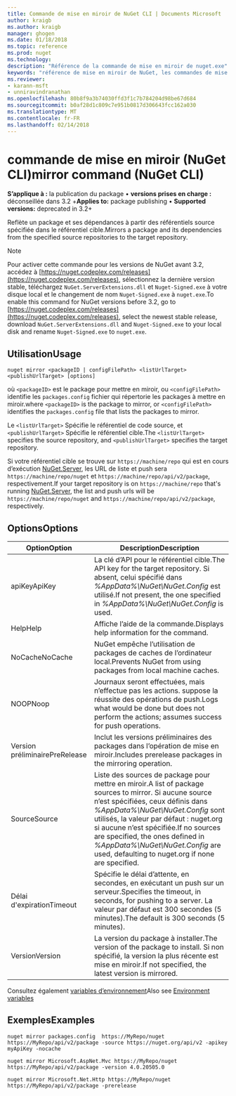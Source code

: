 ```yaml
---
title: Commande de mise en miroir de NuGet CLI | Documents Microsoft
author: kraigb
ms.author: kraigb
manager: ghogen
ms.date: 01/18/2018
ms.topic: reference
ms.prod: nuget
ms.technology: 
description: "Référence de la commande de mise en miroir de nuget.exe"
keywords: "référence de mise en miroir de NuGet, les commandes de mise en miroir"
ms.reviewer:
- karann-msft
- unniravindranathan
ms.openlocfilehash: 80b8f9a3b74030ffd3f1c7b784204d98be67d684
ms.sourcegitcommit: b0af28d1c809c7e951b0817d306643fcc162a030
ms.translationtype: MT
ms.contentlocale: fr-FR
ms.lasthandoff: 02/14/2018
---
```

# <a name="mirror-command-nuget-cli"></a><span data-ttu-id="f4c0e-104">commande de mise en miroir (NuGet CLI)</span><span class="sxs-lookup"><span data-stu-id="f4c0e-104">mirror command (NuGet CLI)</span></span>

<span data-ttu-id="f4c0e-105">**S’applique à :** la publication du package &bullet; **versions prises en charge :** déconseillée dans 3.2 +</span><span class="sxs-lookup"><span data-stu-id="f4c0e-105">**Applies to:** package publishing &bullet; **Supported versions:** deprecated in 3.2+</span></span>

<span data-ttu-id="f4c0e-106">Reflète un package et ses dépendances à partir des référentiels source spécifiée dans le référentiel cible.</span><span class="sxs-lookup"><span data-stu-id="f4c0e-106">Mirrors a package and its dependencies from the specified source repositories to the target repository.</span></span>

> [!NOTE]
> <span data-ttu-id="f4c0e-107">Pour activer cette commande pour les versions de NuGet avant 3.2, accédez à [https://nuget.codeplex.com/releases](https://nuget.codeplex.com/releases), sélectionnez la dernière version stable, téléchargez `NuGet.ServerExtensions.dll` et `Nuget-Signed.exe` à votre disque local et le changement de nom `Nuget-Signed.exe` à `nuget.exe`.</span><span class="sxs-lookup"><span data-stu-id="f4c0e-107">To enable this command for NuGet versions before 3.2, go to [https://nuget.codeplex.com/releases](https://nuget.codeplex.com/releases), select the newest stable release, download `NuGet.ServerExtensions.dll` and `Nuget-Signed.exe` to your local disk and rename `Nuget-Signed.exe` to `nuget.exe`.</span></span>

## <a name="usage"></a><span data-ttu-id="f4c0e-108">Utilisation</span><span class="sxs-lookup"><span data-stu-id="f4c0e-108">Usage</span></span>

```cli
nuget mirror <packageID | configFilePath> <listUrlTarget> <publishUrlTarget> [options]
```

<span data-ttu-id="f4c0e-109">où `<packageID>` est le package pour mettre en miroir, ou `<configFilePath>` identifie les `packages.config` fichier qui répertorie les packages à mettre en miroir.</span><span class="sxs-lookup"><span data-stu-id="f4c0e-109">where `<packageID>` is the package to mirror, or `<configFilePath>` identifies the `packages.config` file that lists the packages to mirror.</span></span>

<span data-ttu-id="f4c0e-110">Le `<listUrlTarget>` Spécifie le référentiel de code source, et `<publishUrlTarget>` Spécifie le référentiel cible.</span><span class="sxs-lookup"><span data-stu-id="f4c0e-110">The `<listUrlTarget>` specifies the source repository, and `<publishUrlTarget>` specifies the target repository.</span></span>

<span data-ttu-id="f4c0e-111">Si votre référentiel cible se trouve sur `https://machine/repo` qui est en cours d’exécution [NuGet.Server](../hosting-packages/nuget-server.md), les URL de liste et push sera `https://machine/repo/nuget` et `https://machine/repo/api/v2/package`, respectivement.</span><span class="sxs-lookup"><span data-stu-id="f4c0e-111">If your target repository is on `https://machine/repo` that's running [NuGet.Server](../hosting-packages/nuget-server.md), the list and push urls will be `https://machine/repo/nuget` and `https://machine/repo/api/v2/package`, respectively.</span></span>

## <a name="options"></a><span data-ttu-id="f4c0e-112">Options</span><span class="sxs-lookup"><span data-stu-id="f4c0e-112">Options</span></span>

| <span data-ttu-id="f4c0e-113">Option</span><span class="sxs-lookup"><span data-stu-id="f4c0e-113">Option</span></span> | <span data-ttu-id="f4c0e-114">Description</span><span class="sxs-lookup"><span data-stu-id="f4c0e-114">Description</span></span> |
| --- | --- |
| <span data-ttu-id="f4c0e-115">apiKey</span><span class="sxs-lookup"><span data-stu-id="f4c0e-115">ApiKey</span></span> | <span data-ttu-id="f4c0e-116">La clé d’API pour le référentiel cible.</span><span class="sxs-lookup"><span data-stu-id="f4c0e-116">The API key for the target repository.</span></span> <span data-ttu-id="f4c0e-117">Si absent, celui spécifié dans *%AppData%\NuGet\NuGet.Config* est utilisé.</span><span class="sxs-lookup"><span data-stu-id="f4c0e-117">If not present,  the one specified in *%AppData%\NuGet\NuGet.Config* is used.</span></span> |
| <span data-ttu-id="f4c0e-118">Help</span><span class="sxs-lookup"><span data-stu-id="f4c0e-118">Help</span></span> | <span data-ttu-id="f4c0e-119">Affiche l’aide de la commande.</span><span class="sxs-lookup"><span data-stu-id="f4c0e-119">Displays help information for the command.</span></span> |
| <span data-ttu-id="f4c0e-120">NoCache</span><span class="sxs-lookup"><span data-stu-id="f4c0e-120">NoCache</span></span> | <span data-ttu-id="f4c0e-121">NuGet empêche l’utilisation de packages de caches de l’ordinateur local.</span><span class="sxs-lookup"><span data-stu-id="f4c0e-121">Prevents NuGet from using packages from local machine caches.</span></span> |
| <span data-ttu-id="f4c0e-122">NOOP</span><span class="sxs-lookup"><span data-stu-id="f4c0e-122">Noop</span></span> | <span data-ttu-id="f4c0e-123">Journaux seront effectuées, mais n’effectue pas les actions. suppose la réussite des opérations de push.</span><span class="sxs-lookup"><span data-stu-id="f4c0e-123">Logs what would be done but does not perform the actions; assumes success for push operations.</span></span> |
| <span data-ttu-id="f4c0e-124">Version préliminaire</span><span class="sxs-lookup"><span data-stu-id="f4c0e-124">PreRelease</span></span> | <span data-ttu-id="f4c0e-125">Inclut les versions préliminaires des packages dans l’opération de mise en miroir.</span><span class="sxs-lookup"><span data-stu-id="f4c0e-125">Includes prerelease packages in the mirroring operation.</span></span> |
| <span data-ttu-id="f4c0e-126">Source</span><span class="sxs-lookup"><span data-stu-id="f4c0e-126">Source</span></span> | <span data-ttu-id="f4c0e-127">Liste des sources de package pour mettre en miroir.</span><span class="sxs-lookup"><span data-stu-id="f4c0e-127">A list of package sources to mirror.</span></span> <span data-ttu-id="f4c0e-128">Si aucune source n’est spécifiées, ceux définis dans *%AppData%\NuGet\NuGet.Config* sont utilisés, la valeur par défaut : nuget.org si aucune n’est spécifiée.</span><span class="sxs-lookup"><span data-stu-id="f4c0e-128">If no sources are specified, the ones defined in *%AppData%\NuGet\NuGet.Config* are used, defaulting to nuget.org if none are specified.</span></span> |
| <span data-ttu-id="f4c0e-129">Délai d'expiration</span><span class="sxs-lookup"><span data-stu-id="f4c0e-129">Timeout</span></span> | <span data-ttu-id="f4c0e-130">Spécifie le délai d’attente, en secondes, en exécutant un push sur un serveur.</span><span class="sxs-lookup"><span data-stu-id="f4c0e-130">Specifies the timeout, in seconds, for pushing to a server.</span></span> <span data-ttu-id="f4c0e-131">La valeur par défaut est 300 secondes (5 minutes).</span><span class="sxs-lookup"><span data-stu-id="f4c0e-131">The default is 300 seconds (5 minutes).</span></span> |
| <span data-ttu-id="f4c0e-132">Version</span><span class="sxs-lookup"><span data-stu-id="f4c0e-132">Version</span></span> | <span data-ttu-id="f4c0e-133">La version du package à installer.</span><span class="sxs-lookup"><span data-stu-id="f4c0e-133">The version of the package to install.</span></span> <span data-ttu-id="f4c0e-134">Si non spécifié, la version la plus récente est mise en miroir.</span><span class="sxs-lookup"><span data-stu-id="f4c0e-134">If not specified, the latest version is mirrored.</span></span> |

<span data-ttu-id="f4c0e-135">Consultez également [variables d’environnement](cli-ref-environment-variables.md)</span><span class="sxs-lookup"><span data-stu-id="f4c0e-135">Also see [Environment variables](cli-ref-environment-variables.md)</span></span>

## <a name="examples"></a><span data-ttu-id="f4c0e-136">Exemples</span><span class="sxs-lookup"><span data-stu-id="f4c0e-136">Examples</span></span>

```cli
nuget mirror packages.config  https://MyRepo/nuget https://MyRepo/api/v2/package -source https://nuget.org/api/v2 -apikey myApiKey -nocache

nuget mirror Microsoft.AspNet.Mvc https://MyRepo/nuget https://MyRepo/api/v2/package -version 4.0.20505.0

nuget mirror Microsoft.Net.Http https://MyRepo/nuget https://MyRepo/api/v2/package -prerelease
```
